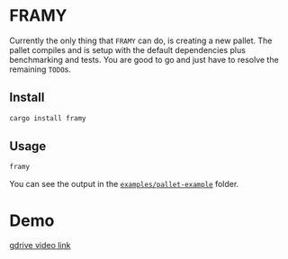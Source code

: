 # FRAMY

Currently the only thing that `FRAMY` can do, is creating a new pallet. The pallet compiles and is setup with the default dependencies plus benchmarking and tests. You are good to go and just have to resolve the remaining `TODO`s.

## Install

```bash
cargo install framy
```

## Usage

```bash
framy
```

You can see the output in the [`examples/pallet-example`](./examples/pallet-example) folder.

# Demo

[gdrive video link](https://drive.google.com/file/d/1aBJjRyfqNIXcGSo0TfhhLzZ6_qT0Bv-a/view?usp=sharing)
